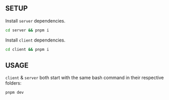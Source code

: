 ## SETUP

Install `server` dependencies.

```bash
cd server && pnpm i
```
Install `client` dependencies.

```bash
cd client && pnpm i
```

## USAGE

`client` & `server` both start with the same bash command in their respective folders:

```bash
pnpm dev
```